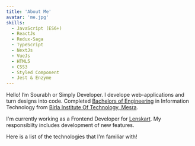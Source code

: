 ```yaml
---
title: 'About Me'
avatar: 'me.jpg'
skills:
  - JavaScript (ES6+)
  - ReactJs
  - Redux-Saga
  - TypeScript
  - NextJs
  - VueJs
  - HTML5
  - CSS3
  - Styled Component
  - Jest & Enzyme
---
```


Hello! I’m Sourabh or Simply Developer. I develope web-applications and turn
designs into code. Completed [Bachelors of Engineering](https://drive.google.com/file/d/1G4UBPBP0mvWZLRdkF_EcpmKKGp7_OA8U/view?usp=sharing) in Information Technology from [Birla Institute Of Technology, Mesra](https://www.bitmesra.ac.in/).

I'm currently working as a Frontend Developer for [Lenskart](https://www.lenskart.com/). My responsibilty includes development of new features.

Here is a list of the technologies that I'm familiar with!
